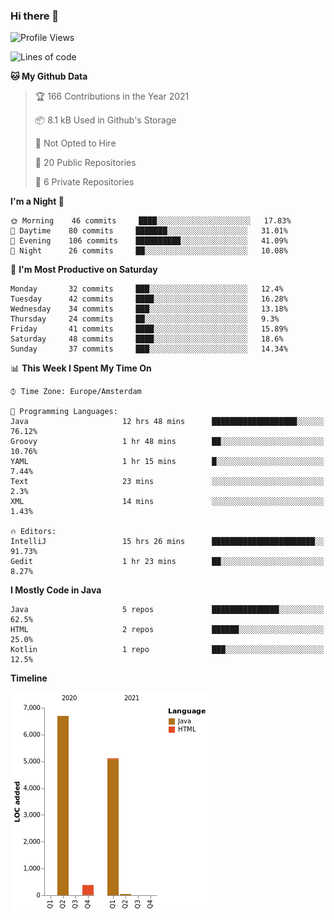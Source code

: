 ### Hi there 👋


<!--START_SECTION:waka-->
![Profile Views](http://img.shields.io/badge/Profile%20Views-3-blue)

![Lines of code](https://img.shields.io/badge/From%20Hello%20World%20I%27ve%20Written-12236%20lines%20of%20code-blue)

**🐱 My Github Data** 

> 🏆 166 Contributions in the Year 2021
 > 
> 📦 8.1 kB Used in Github's Storage 
 > 
> 🚫 Not Opted to Hire
 > 
> 📜 20 Public Repositories 
 > 
> 🔑 6 Private Repositories  
 > 
**I'm a Night 🦉** 

```text
🌞 Morning    46 commits     ████░░░░░░░░░░░░░░░░░░░░░   17.83% 
🌆 Daytime    80 commits     ███████░░░░░░░░░░░░░░░░░░   31.01% 
🌃 Evening    106 commits    ██████████░░░░░░░░░░░░░░░   41.09% 
🌙 Night      26 commits     ██░░░░░░░░░░░░░░░░░░░░░░░   10.08%

```
📅 **I'm Most Productive on Saturday** 

```text
Monday       32 commits     ███░░░░░░░░░░░░░░░░░░░░░░   12.4% 
Tuesday      42 commits     ████░░░░░░░░░░░░░░░░░░░░░   16.28% 
Wednesday    34 commits     ███░░░░░░░░░░░░░░░░░░░░░░   13.18% 
Thursday     24 commits     ██░░░░░░░░░░░░░░░░░░░░░░░   9.3% 
Friday       41 commits     ████░░░░░░░░░░░░░░░░░░░░░   15.89% 
Saturday     48 commits     ████░░░░░░░░░░░░░░░░░░░░░   18.6% 
Sunday       37 commits     ███░░░░░░░░░░░░░░░░░░░░░░   14.34%

```


📊 **This Week I Spent My Time On** 

```text
⌚︎ Time Zone: Europe/Amsterdam

💬 Programming Languages: 
Java                     12 hrs 48 mins      ███████████████████░░░░░░   76.12% 
Groovy                   1 hr 48 mins        ██░░░░░░░░░░░░░░░░░░░░░░░   10.76% 
YAML                     1 hr 15 mins        █░░░░░░░░░░░░░░░░░░░░░░░░   7.44% 
Text                     23 mins             ░░░░░░░░░░░░░░░░░░░░░░░░░   2.3% 
XML                      14 mins             ░░░░░░░░░░░░░░░░░░░░░░░░░   1.43%

🔥 Editors: 
IntelliJ                 15 hrs 26 mins      ███████████████████████░░   91.73% 
Gedit                    1 hr 23 mins        ██░░░░░░░░░░░░░░░░░░░░░░░   8.27%

```

**I Mostly Code in Java** 

```text
Java                     5 repos             ███████████████░░░░░░░░░░   62.5% 
HTML                     2 repos             ██████░░░░░░░░░░░░░░░░░░░   25.0% 
Kotlin                   1 repo              ███░░░░░░░░░░░░░░░░░░░░░░   12.5%

```


**Timeline**

![Chart not found](https://raw.githubusercontent.com/powercasgamer/powercasgamer/master/charts/bar_graph.png) 


<!--END_SECTION:waka-->
